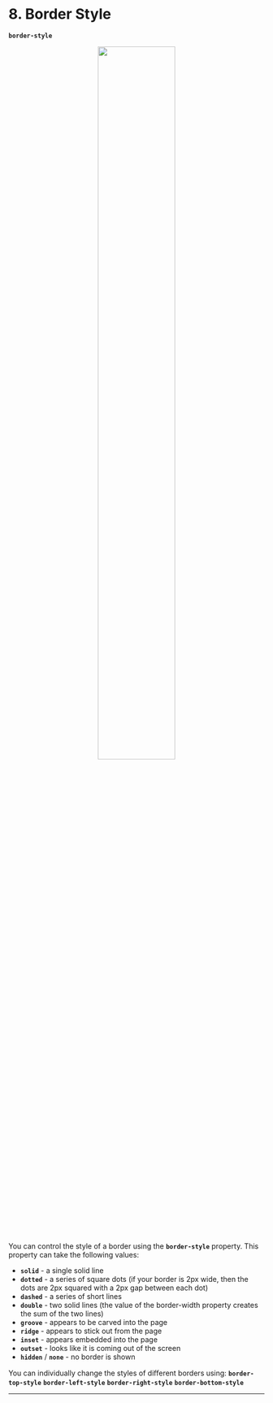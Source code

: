 # 8. Border Style
**`border-style`**

<figure align="center">
<img src="/Ω Assets/Border Style.png" width ="60%" />
<figcaption>  </figcaption>
</figure>

You can control the style of a border using the **`border-style`** property. This property can take the following values:
- **`solid`** - a single solid line
- **`dotted`** - a series of square dots (if your border is 2px wide, then the dots are 2px squared with a 2px gap between each dot)
- **`dashed`** - a series of short lines
- **`double`** - two solid lines (the value of the border-width property creates the sum of the two lines)
- **`groove`** - appears to be carved into the page
- **`ridge`** - appears to stick out from the page
- **`inset`** - appears embedded into the page
- **`outset`** - looks like it is coming out of the screen
- **`hidden`** / **`none`** - no border is shown

You can individually change the styles of diﬀerent borders using:
**`border-top-style`**
**`border-left-style`**
**`border-right-style`**
**`border-bottom-style`**

---
